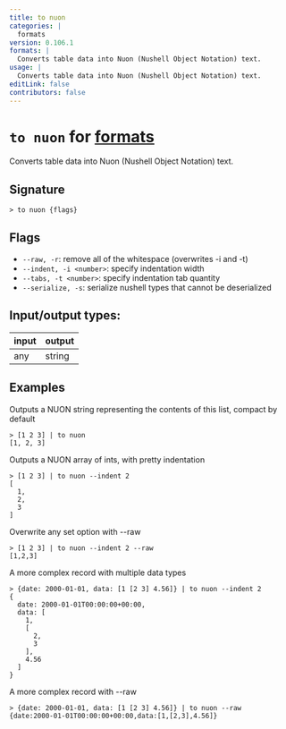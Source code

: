 ```yaml
---
title: to nuon
categories: |
  formats
version: 0.106.1
formats: |
  Converts table data into Nuon (Nushell Object Notation) text.
usage: |
  Converts table data into Nuon (Nushell Object Notation) text.
editLink: false
contributors: false
---
```

<!-- This file is automatically generated. Please edit the command in https://github.com/nushell/nushell instead. -->

# `to nuon` for [formats](/commands/categories/formats.md)

<div class='command-title'>Converts table data into Nuon (Nushell Object Notation) text.</div>

## Signature

```> to nuon {flags} ```

## Flags

 -  `--raw, -r`: remove all of the whitespace (overwrites -i and -t)
 -  `--indent, -i <number>`: specify indentation width
 -  `--tabs, -t <number>`: specify indentation tab quantity
 -  `--serialize, -s`: serialize nushell types that cannot be deserialized


## Input/output types:

| input | output |
| ----- | ------ |
| any   | string |
## Examples

Outputs a NUON string representing the contents of this list, compact by default
```nu
> [1 2 3] | to nuon
[1, 2, 3]
```

Outputs a NUON array of ints, with pretty indentation
```nu
> [1 2 3] | to nuon --indent 2
[
  1,
  2,
  3
]
```

Overwrite any set option with --raw
```nu
> [1 2 3] | to nuon --indent 2 --raw
[1,2,3]
```

A more complex record with multiple data types
```nu
> {date: 2000-01-01, data: [1 [2 3] 4.56]} | to nuon --indent 2
{
  date: 2000-01-01T00:00:00+00:00,
  data: [
    1,
    [
      2,
      3
    ],
    4.56
  ]
}
```

A more complex record with --raw
```nu
> {date: 2000-01-01, data: [1 [2 3] 4.56]} | to nuon --raw
{date:2000-01-01T00:00:00+00:00,data:[1,[2,3],4.56]}
```
